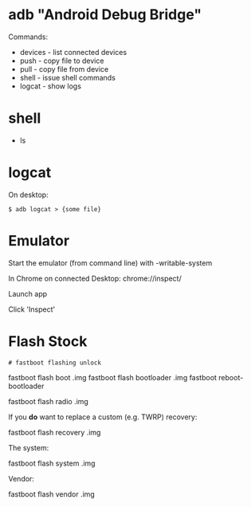 # adb "Android Debug Bridge"

Commands:

* devices - list connected devices
* push - copy file to device
* pull - copy file from device
* shell - issue shell commands
* logcat - show logs

# shell

* ls

# logcat

On desktop:

```
$ adb logcat > {some file}
```

# Emulator

Start the emulator (from command line) with -writable-system

In Chrome on connected Desktop:
chrome://inspect/

Launch app

Click 'Inspect'


# Flash Stock

```
# fastboot flashing unlock
```

fastboot flash boot <boot image file name>.img
fastboot flash bootloader <bootloader image file name>.img
fastboot reboot-bootloader

fastboot flash radio <radio image file name>.img

If you **do** want to replace a custom (e.g. TWRP) recovery:

fastboot flash recovery <recovery file name>.img

The system:

fastboot flash system <system file name>.img

Vendor:

fastboot flash vendor <vendor file name>.img
